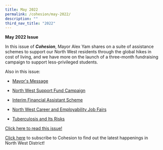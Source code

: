 ```yaml
---
title: May 2022
permalink: /cohesion/may-2022/
description: ""
third_nav_title: "2022"
---
```

**May 2022 Issue** 

In this issue of **_Cohesion_**, Mayor Alex Yam shares on a suite of assistance schemes to support our North West residents through the global hikes in cost of living, and we have more on the launch of a three-month fundraising campaign to support less-privileged students.

Also in this issue:
* [Mayor's Message](https://go.gov.sg/mayor-message)
* [North West Support Fund Campaign](https://go.gov.sg/ssf-article)

* [Interim Financial Assistant Scheme](https://go.gov.sg/ifas-article)
* [North West Career and Employability Job Fairs](https://go.gov.sg/maybank-article) 
* [Tuberculosis and Its Risks](https://go.gov.sg/tb-awareness-article)

[Click here to read this issue!](https://www-cdc-gov-sg-admin.cwp.sg/docs/librariesprovider4/documents-nwcdc/cohesion/biggest-scams-of-2021-and-how-to-spot-them-cohesion-mar-2022.pdf?sfvrsn=2fe5e560_2)

[Click here](https://form.gov.sg/#!/630866290405b700128d6e53) to subscribe to Cohesion to find out the latest happenings in North West District!
